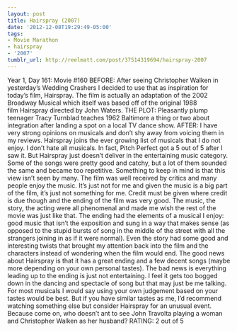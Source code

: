 ```yaml
---
layout: post
title: Hairspray (2007)
date: '2012-12-08T19:29:49-05:00'
tags:
- Movie Marathon
- hairspray
- '2007'
tumblr_url: http://reelmatt.com/post/37514319694/hairspray-2007
---
```

Year 1, Day 161: Movie #160
BEFORE: After seeing Christopher Walken in yesterday’s Wedding Crashers I decided to use that as inspiration for today’s film, Hairspray. The film is actually an adaptation of the 2002 Broadway Musical which itself was based off of the original 1988 film Hairspray directed by John Waters.
THE PLOT: Pleasantly plump teenager Tracy Turnblad teaches 1962 Baltimore a thing or two about integration after landing a spot on a local TV dance show.
AFTER: I have very strong opinions on musicals and don’t shy away from voicing them in my reviews. Hairspray joins the ever growing list of musicals that I do not enjoy.
I don’t hate all musicals. In fact, Pitch Perfect got a 5 out of 5 after I saw it. But Hairspray just doesn’t deliver in the entertaining music category. Some of the songs were pretty good and catchy, but a lot of them sounded the same and became too repetitive. Something to keep in mind is that this view isn’t seen by many. The film was well received by critics and many people enjoy the music. It’s just not for me and given the music is a big part of the film, it’s just not something for me.
Credit must be given where credit is due though and the ending of the film was very good. The music, the story, the acting were all phenomenal and made me wish the rest of the movie was just like that. The ending had the elements of a musical I enjoy: good music that isn’t the exposition and sung in a way that makes sense (as opposed to the stupid bursts of song in the middle of the street with all the strangers joining in as if it were normal). Even the story had some good and interesting twists that brought my attention back into the film and the characters instead of wondering when the film would end.
The good news about Hairspray is that it has a great ending and a few decent songs (maybe more depending on your own personal tastes). The bad news is everything leading up to the ending is just not entertaining. I feel it gets too bogged down in the dancing and spectacle of song but that may just be me talking. For most musicals I would say using your own judgement based on your tastes would be best. But if you have similar tastes as me, I’d recommend watching something else but consider Hairspray for an unusual event. Because come on, who doesn’t ant to see John Travolta playing a woman and Christopher Walken as her husband?
RATING: 2 out of 5
